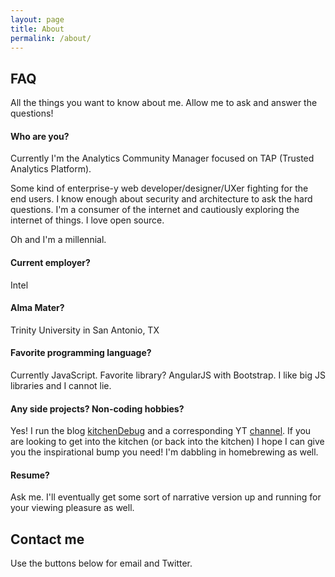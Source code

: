 ```yaml
---
layout: page
title: About
permalink: /about/
---
```


## FAQ

All the things you want to know about me. Allow me to ask and answer the questions!

#### Who are you?

Currently I'm the Analytics Community Manager focused on TAP (Trusted Analytics Platform).

Some kind of enterprise-y web developer/designer/UXer fighting for the end users. I know enough about security and architecture to ask the hard questions. I'm a consumer of the internet and cautiously exploring the internet of things. I love open source.

Oh and I'm a millennial. 

#### Current employer?

Intel

#### Alma Mater?

Trinity University in San Antonio, TX

#### Favorite programming language?

Currently JavaScript. Favorite library? AngularJS with Bootstrap. I like big JS libraries and I cannot lie.

#### Any side projects? Non-coding hobbies?

Yes! I run the blog [kitchenDebug](http://kitchenDebug.com) and a corresponding YT [channel](http://www.youtube.com/c/Kitchendebug ). If you are looking to get into the kitchen (or back into the kitchen) I hope I can give you the inspirational bump you need! I'm dabbling in homebrewing as well.

#### Resume?

Ask me. I'll eventually get some sort of narrative version up and running for your viewing pleasure as well.

## Contact me

Use the buttons below for email and Twitter.

